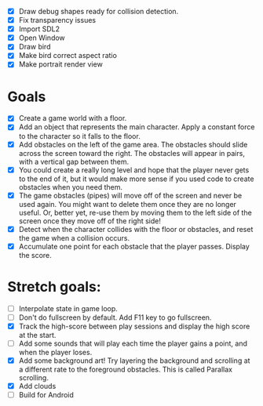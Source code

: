 - [x] Draw debug shapes ready for collision detection.
- [x] Fix transparency issues
- [x] Import SDL2
- [x] Open Window
- [x] Draw bird
- [x] Make bird correct aspect ratio
- [x] Make portrait render view

# Goals 

- [x] Create a game world with a floor.
- [x] Add an object that represents the main character. Apply a constant force to the character so it falls to the floor.
- [x] Add obstacles on the left of the game area. The obstacles should slide across the screen toward the right. The obstacles will appear in pairs, with a vertical gap between them.
- [x] You could create a really long level and hope that the player never gets to the end of it, but it would make more sense if you used code to create obstacles when you need them.
- [x] The game obstacles (pipes) will move off of the screen and never be used again. You might want to delete them once they are no longer useful. Or, better yet, re-use them by moving them to the left side of the screen once they move off of the right side!
- [x] Detect when the character collides with the floor or obstacles, and reset the game when a collision occurs.
- [x] Accumulate one point for each obstacle that the player passes. Display the score.

# Stretch goals:

- [ ] Interpolate state in game loop.
- [ ] Don't do fullscreen by default. Add F11 key to go fullscreen.
- [x] Track the high-score between play sessions and display the high score at the start.
- [ ] Add some sounds that will play each time the player gains a point, and when the player loses.
- [x] Add some background art! Try layering the background and scrolling at a different rate to the foreground obstacles. This is called Parallax scrolling.
- [x] Add clouds 
- [ ] Build for Android